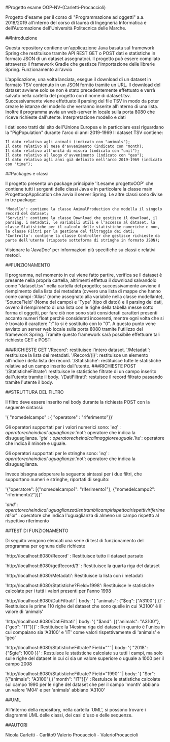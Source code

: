 #Progetto esame OOP-NV-(Carletti-Procaccioli)

Progetto d'esame per il corso di "Programmazione ad oggetti" a.a. 2018/2019 all'interno del corso di laurea di Ingegneria Informatica e dell'Automazione dell'Università Politecnica delle Marche.

##Introduzione

Questa repository contiene un'applicazione Java basata sul framework Spring che restituisce tramite API REST GET o POST dati e statistiche in formato JSON di un dataset assegnatoci. Il progetto può essere compilato attraverso il framework Gradle che gestisce l'importazione delle librerie Spring.
Funzionamento all'avvio

L'applicazione, una volta lanciata, esegue il download di un dataset in formato TSV contenuto in un JSON fornito tramite un URL. Il download del dataset avviene solo se non è stato precedentemente effettuato e verrà salvato nella cartella del progetto con il nome di dataset.tsv. Successivamente viene effettuato il parsing del file TSV in modo da poter creare le istanze del modello che verranno inserite all'interno di una lista. Inoltre il programma avvia un web-server in locale sulla porta 8080 che riceve richieste dall'utente.
Interpretazione modello e dati

I dati sono tratti dal sito dell'Unione Europea e in particolare essi riguardano la "PigPopulation" durante l'arco di anni 2019-1969
Il dataset TSV contiene:

    Il dato relativo agli animali (indicato con "animals");
    Il dato relativo al mese d'avvenimento (indicato con "month);
    Il dato relativo all'unità di misura (indicata con "unit");
    Il dato relativo al luogo d'avvenimento (indicato con "geo");
    Il dato relativo agli anni già definito nell'arco 2019-1969 (indicato con "time");

##Packages e classi

Il progetto presenta un package principale 'it.esame.progettoOOP' che contiene tutti i sorgenti delle classi Java e in particolare la classe main ProgettoopApplication che avvia il server Spring. Le altre classi sono divise in tre package:

    'Modello': contiene la classe AnimalProduction che modella il singolo record del dataset;
    'Servizi': contiene la classe Download che gestisce il download, il parsing, i metadati, le variabili utili e l'accesso al dataset, la classe Statistiche per il calcolo delle statistiche numeriche e non, la classe Filtri per la gestione del filtraggio dei dati;
    'Controllo': contiene la classe Controller che gestisce richieste da parte dell'utente (risposte sottoforma di stringhe in formato JSON);

Visionare la 'JavaDoc' per informazioni più specifiche su classi e relativi metodi.

##FUNZIONAMENTO

Il programma, nel momento in cui viene fatto partire, verifica se il dataset è presente nella propria cartella, altrimenti effettua il download salvandolo come "dataset.tsv" nella cartella del progetto; successivamente avviene il riempimento della lista dei metadata (ovvero una lista di mappe che hanno come campi :'Alias' (nome assegnato alla variabile nella classe modellante), 'SourceField' (Nome del campo) e 'Type' (tipo di dato)) e il parsing dei dati, ovvero il riempimento di una lista con le righe della tabella messe sotto forma di oggetti, per fare ciò non sono stati considerati caratteri presenti accanto numeri float perchè considerati incoerenti, mentre ogni volta che si è trovato il carattere ":" lo si è sostituito con lo "0".
A questo punto vene avviato un server web locale sulla porta 8080 tramite l'utilizzo del framework Spring. Tramite questo framework sarà possibile effettuare tali richieste GET e POST:

###RICHIESTE GET
'/Record': restituisce l'intero dataset.
'/Metadati': restituisce la lista dei metadati.
'/Record/{i}': restituisce un elemento all'indice i della lista dei record.
'/Statistiche': restituisce tutte le statistiche relative ad un campo inserito dall'utente.
###RICHIESTE POST
'/StatisticheFiltrate': restituisce le statistiche filtrate di un campo inserito dall'utente tramite il body.
'/DatiFiltrati': restuisce il record filtrato passando tramite l'utente il body.

##STRUTTURA DEL FILTRO

Il filtro deve essere inserito nel body durante la richiesta POST con la seguente sintassi:

'{ "nomedelcampo" : { "operatore" : "riferimento"}}'

Gli operatori supportati per i valori numerici sono:
'$eq' : operatore che indica l'uguaglianza.
'$not': operatore che indica la disuguaglianza.
'$gte': operatore che indica il maggiore e uguale.
'$lte': operatore che indica il minore e uguale.

Gli operatori supportati per le stringhe sono:
'$eq' : operatore che indica l'uguaglianza.
'$not': operatore che indica la disuguaglianza.

Invece bisogna adoperare la seguente sintassi per i due filtri, che supportano numeri e stringhe, riportati di seguito:

'{"operatore": [{"nomedelcampo1": "riferimento1"}, {"nomedelcampo2": "riferimento2"}]}' 

'$and': operatore che indica l'uguaglianza di entrambi i campi rispetto ai rispettivi riferimenti
'$or' : operatore che indica l'uguaglianza di almeno un campo rispetto al rispettivo riferimento

##TEST DI FUNZIONAMENTO

Di seguito vengono elencati una serie di test di funzionamento del programma per ognuna delle richieste

'http://localhost:8080/Record'  : Restituisce tutto il dataset parsato

'http://localhost:8080/getRecord/3' : Restituisce la quarta riga del dataset

'http://localhost:8080/Metadati': Restituisce la lista con i metadati

'http://localhost:8080/Statistiche?Field=1998': Restituisce le statistiche calcolate per i tutti i valori presenti per l'anno 1998

'http://localhost:8080/DatiFiltrati' | body: '{ "animals": {"$eq": ["A3100"] }}'  :  Restituisce le prime 110 righe del dataset che sono quelle in cui 'A3100' è il valore di 'animals'

'http://localhost:8080/DatiFiltrati' | body: '{ "$and": [{"animals": "A3100"},{"geo": "IT"}]}' : Restituisce la 14esima riga del dataset in quanto è l'unica in cui compaiano sia 'A3100' e 'IT' come valori rispettivamente di 'animals' e 'geo'

'http://localhost:8080/StatisticheFiltrate? Field=""' | body: '{ "2018": {"$gte": 1000 }}' : Restuisce le statistiche calcolate su tutti i campi, ma solo sulle righe del dataset in cui ci sia un valore superiore o uguale a 1000 per il campo 2008

'http://localhost:8080/StatisticheFiltrate? Field="1990"' | body: '{ "$or": [{"animals": "A3100"},{"month": "IT"}]}' : Restuisce le statistiche calcolate sul campo 1990 per le righe del dataset che per il campo 'month' abbiano un valore 'M04' e per 'animals' abbiano 'A3100'

##UML

All'interno della repository, nella cartella 'UML', si possono trovare i diagrammi UML delle classi, dei casi d'uso e delle sequenze.

##AUTORI

Nicola Carletti - Carlito9
Valerio Procaccioli - ValerioProcaccioli